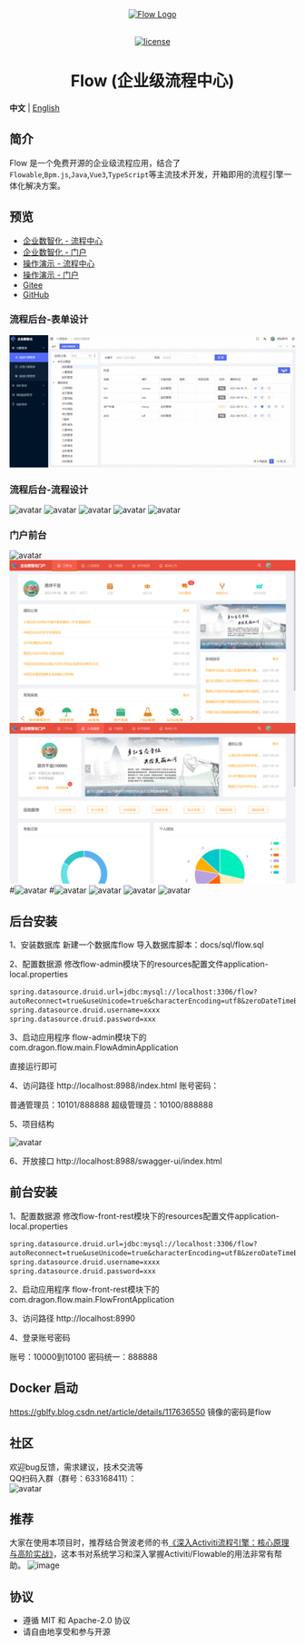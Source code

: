 <div align="center"> <a href="https://github.com/wansenai/flow"> <img alt="Flow Logo" width="64" height="64" src="flow-admin-ui/public/favicon.ico"> </a> <br> <br>

[![license](https://img.shields.io/github/license/wansenai/flow)](LICENSE)

<h1>Flow (企业级流程中心)</h1>
</div>

**中文** | [English](./README.md)

## 简介
Flow 是一个免费开源的企业级流程应用，结合了`Flowable`,`Bpm.js`,`Java`,`Vue3`,`TypeScript`等主流技术开发，开箱即用的流程引擎一体化解决方案。

## 预览
- [企业数智化 - 流程中心](http://47.106.196.177:8100/idm/#/login?_blank)
- [企业数智化 - 门户](http://47.106.196.177:8200/idm/#/login)
- [操作演示 - 流程中心](https://www.bilibili.com/video/BV1qU4y1L7pB/)
- [操作演示 - 门户](https://www.bilibili.com/video/BV1mh411Y7UT/)
- [Gitee](https://gitee.com/lwj/flow)
- [GitHub](https://github.com/ecnice/flow)
### 流程后台-表单设计
![](docs/imgs/add-custom-form.gif)
### 流程后台-流程设计
![avatar](https://img-blog.csdnimg.cn/20210531103412212.png?x-oss-process=image/watermark,type_ZmFuZ3poZW5naGVpdGk,shadow_10,text_aHR0cHM6Ly9ibG9nLmNzZG4ubmV0L2xpdXdlbmp1bjA1MTAx,size_16,color_FFFFFF,t_70#pic_center)
![avatar](https://img-blog.csdnimg.cn/20210531103412208.png?x-oss-process=image/watermark,type_ZmFuZ3poZW5naGVpdGk,shadow_10,text_aHR0cHM6Ly9ibG9nLmNzZG4ubmV0L2xpdXdlbmp1bjA1MTAx,size_16,color_FFFFFF,t_70#pic_center)
![avatar](https://img-blog.csdnimg.cn/20210531103412202.png?x-oss-process=image/watermark,type_ZmFuZ3poZW5naGVpdGk,shadow_10,text_aHR0cHM6Ly9ibG9nLmNzZG4ubmV0L2xpdXdlbmp1bjA1MTAx,size_16,color_FFFFFF,t_70#pic_center)
![avatar](https://img-blog.csdnimg.cn/20210531103412165.png?x-oss-process=image/watermark,type_ZmFuZ3poZW5naGVpdGk,shadow_10,text_aHR0cHM6Ly9ibG9nLmNzZG4ubmV0L2xpdXdlbmp1bjA1MTAx,size_16,color_FFFFFF,t_70#pic_center)
![avatar](https://img-blog.csdnimg.cn/20210531103412166.png?x-oss-process=image/watermark,type_ZmFuZ3poZW5naGVpdGk,shadow_10,text_aHR0cHM6Ly9ibG9nLmNzZG4ubmV0L2xpdXdlbmp1bjA1MTAx,size_16,color_FFFFFF,t_70#pic_center)

### 门户前台
![avatar](https://img-blog.csdnimg.cn/20210531105638460.png?x-oss-process=image/watermark,type_ZmFuZ3poZW5naGVpdGk,shadow_10,text_aHR0cHM6Ly9ibG9nLmNzZG4ubmV0L2xpdXdlbmp1bjA1MTAx,size_16,color_FFFFFF,t_70#pic_center)
![image](./docs/imgs/front1.jpg)
![image](./docs/imgs/front2.jpg)
#![avatar](https://img-blog.csdnimg.cn/20210531105638461.png?x-oss-process=image/watermark,type_ZmFuZ3poZW5naGVpdGk,shadow_10,text_aHR0cHM6Ly9ibG9nLmNzZG4ubmV0L2xpdXdlbmp1bjA1MTAx,size_16,color_FFFFFF,t_70#pic_center)
#![avatar](https://img-blog.csdnimg.cn/20210531105638468.png?x-oss-process=image/watermark,type_ZmFuZ3poZW5naGVpdGk,shadow_10,text_aHR0cHM6Ly9ibG9nLmNzZG4ubmV0L2xpdXdlbmp1bjA1MTAx,size_16,color_FFFFFF,t_70#pic_center)
![avatar](https://img-blog.csdnimg.cn/20210531105638379.png?x-oss-process=image/watermark,type_ZmFuZ3poZW5naGVpdGk,shadow_10,text_aHR0cHM6Ly9ibG9nLmNzZG4ubmV0L2xpdXdlbmp1bjA1MTAx,size_16,color_FFFFFF,t_70#pic_center)
![avatar](https://img-blog.csdnimg.cn/20210531105638388.png?x-oss-process=image/watermark,type_ZmFuZ3poZW5naGVpdGk,shadow_10,text_aHR0cHM6Ly9ibG9nLmNzZG4ubmV0L2xpdXdlbmp1bjA1MTAx,size_16,color_FFFFFF,t_70#pic_center)
![avatar](https://img-blog.csdnimg.cn/20210531105638343.png?x-oss-process=image/watermark,type_ZmFuZ3poZW5naGVpdGk,shadow_10,text_aHR0cHM6Ly9ibG9nLmNzZG4ubmV0L2xpdXdlbmp1bjA1MTAx,size_16,color_FFFFFF,t_70#pic_center)


## 后台安装
1、安装数据库
新建一个数据库flow
导入数据库脚本：docs/sql/flow.sql

2、配置数据源
修改flow-admin模块下的resources配置文件application-local.properties
```
spring.datasource.druid.url=jdbc:mysql://localhost:3306/flow?autoReconnect=true&useUnicode=true&characterEncoding=utf8&zeroDateTimeBehavior=CONVERT_TO_NULL&useSSL=false&serverTimezone=GMT%2B8&nullCatalogMeansCurrent=true
spring.datasource.druid.username=xxxx
spring.datasource.druid.password=xxx
```
3、启动应用程序
flow-admin模块下的com.dragon.flow.main.FlowAdminApplication

直接运行即可

4、访问路径
http://localhost:8988/index.html
账号密码：

普通管理员：10101/888888
超级管理员：10100/888888

5、项目结构

![avatar](https://img-blog.csdnimg.cn/20210601174137283.png?x-oss-process=image/watermark,type_ZmFuZ3poZW5naGVpdGk,shadow_10,text_aHR0cHM6Ly9ibG9nLmNzZG4ubmV0L2xpdXdlbmp1bjA1MTAx,size_16,color_FFFFFF,t_70)

6、开放接口
http://localhost:8988/swagger-ui/index.html


## 前台安装
1、配置数据源
修改flow-front-rest模块下的resources配置文件application-local.properties
```
spring.datasource.druid.url=jdbc:mysql://localhost:3306/flow?autoReconnect=true&useUnicode=true&characterEncoding=utf8&zeroDateTimeBehavior=CONVERT_TO_NULL&useSSL=false&serverTimezone=GMT%2B8&nullCatalogMeansCurrent=true
spring.datasource.druid.username=xxxx
spring.datasource.druid.password=xxx
```

2、启动应用程序
flow-front-rest模块下的com.dragon.flow.main.FlowFrontApplication

3、访问路径
http://localhost:8990

4、登录账号密码

账号：10000到10100 密码统一：888888

## Docker 启动
https://gblfy.blog.csdn.net/article/details/117636550
镜像的密码是flow

## 社区
欢迎bug反馈，需求建议，技术交流等   
QQ扫码入群（群号：633168411）：   
![avatar](https://img-blog.csdnimg.cn/20210601112843454.png#pic_center)

## 推荐
大家在使用本项目时，推荐结合贺波老师的书[《深入Activiti流程引擎：核心原理与高阶实战》](https://item.m.jd.com/product/13928958.html?gx=RnAomTM2bmCImZxDqYAkVCoIHuIYVqc)，这本书对系统学习和深入掌握Activiti/Flowable的用法非常有帮助。
![image](https://github.com/ecnice/flow/assets/16094881/c5545988-3ef3-425e-91c1-a95ea61f3717)


## 协议

- 遵循 MIT 和 Apache-2.0 协议
- 请自由地享受和参与开源

